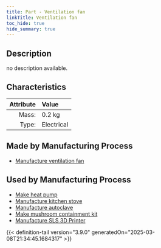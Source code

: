 ```yaml
---
title: Part - Ventilation fan
linkTitle: Ventilation fan
toc_hide: true
hide_summary: true
---
```

<!-- This is generated by the MarsSim HelpGenertor, do not edit. -->

## Description
no description available.

## Characteristics

| Attribute      | Value |
|--------:|:------|
|Mass:|0.2 kg|
|Type:|Electrical|

## Made by Manufacturing Process

- [Manufacture ventilation fan](/docs/definitions/process/manufacture-ventilation-fan)

## Used by Manufacturing Process

- [Make heat pump](/docs/definitions/process/make-heat-pump)
- [Manufacture kitchen stove](/docs/definitions/process/manufacture-kitchen-stove)
- [Manufacture autoclave](/docs/definitions/process/manufacture-autoclave)
- [Make mushroom containment kit](/docs/definitions/process/make-mushroom-containment-kit)
- [Manufacture SLS 3D Printer](/docs/definitions/process/manufacture-sls-3d-printer)



{{< definition-tail version="3.9.0" generatedOn="2025-03-08T21:34:45.1684317" >}}



